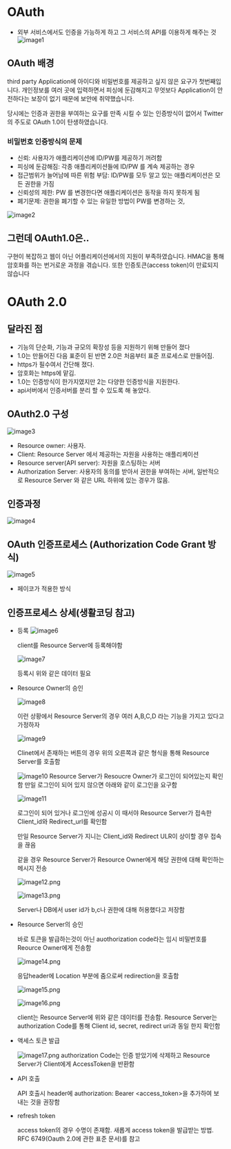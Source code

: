 # OAuth

- 외부 서비스에서도 인증을 가능하게 하고 그 서비스의 API를 이용하게 해주는 것
![image1](./image/oauth/image1.png)

## OAuth 배경

third party Application에 아이디와 비밀번호를 제공하고 싶지 않은 요구가 첫번째입니다. 개인정보를 여러 곳에 입력하면서 피싱에 둔감해지고 무엇보다 Application이 안전하다는 보장이 없기 때문에 보안에 취약했습니다.

당시에는 인증과 권한을 부여하는 요구를 만족 시킬 수 있는 인증방식이 없어서 Twitter의 주도로 OAuth 1.0이 탄생하였습니다.

### 비밀번호 인증방식의 문제

- 신뢰: 사용자가 애플리케이션에 ID/PW를 제공하기 꺼려함
- 피싱에 둔감해짐: 각종 애플리케이션들에 ID/PW 를 계속 제공하는 경우
- 접근범위가 늘어남에 따른 위험 부담: ID/PW를 모두 알고 있는 애플리케이션은 모든 권한을 가짐
- 신뢰성의 제한: PW 를 변경한다면 애플리케이션은 동작을 하지 못하게 됨
- 폐기문제: 권한을 폐기할 수 있는 유일한 방법이 PW를 변경하는 것,

![image2](./image/oauth/image2.png)

## 그런데 OAuth1.0은..

구현이 복잡하고 웹이 아닌 어플리케이션에서의 지원이 부족하였습니다. HMAC을 통해 암호화를 하는 번거로운 과정을 겪습니다. 또한 인증토큰(access token)이 만료되지 않습니다

# OAuth 2.0

## 달라진 점

- 기능의 단순화, 기능과 규모의 확장성 등을 지원하기 위해 만들어 졌다
- 1.0는 만들어진 다음 표준이 된 반면 2.0은 처음부터 표준 프로세스로 만들어짐.
- https가 필수여서 간단해 졌다.
- 암호화는 https에 맡김.
- 1.0는 인증방식이 한가지였지만 2는 다양한 인증방식을 지원한다.
- api서버에서 인증서버를 분리 할 수 있도록 해 놓았다.

## OAuth2.0 구성

![image3](./image/oauth/image3.png)

- Resource owner: 사용자.
- Client: Resource Server 에서 제공하는 자원을 사용하는 애플리케이션
- Resource server(API server): 자원을 호스팅하는 서버
- Authorization Server: 사용자의 동의를 받아서 권한을 부여하는 서버, 일반적으로 Resource Server 와 같은 URL 하위에 있는 경우가 많음.

## 인증과정

![image4](./image/oauth/image4.jpg)

## OAuth 인증프로세스 (Authorization Code Grant 방식)

![image5](./image/oauth/image5.jpg) 
- 페이코가 적용한 방식
## 인증프로세스 상세(생활코딩 참고)

- 등록
  ![image6](C:\Users\user\Desktop\test\오목눈이\boj\image\oauth\image6)
  
   client를 Resource Server에 등록해야함
  
  ![image7](C:\Users\user\Desktop\test\오목눈이\boj\image\oauth\image7)
  
  등록시 위와 같은 데이터 필요
  
- Resource Owner의 승인

  ![image8](C:\Users\user\Desktop\test\오목눈이\boj\image\oauth\image8)

  이런 상황에서 Resource Server의 경우 여러 A,B,C,D 라는 기능을 가지고 있다고 가정하자

  

  ![image9](C:\Users\user\Desktop\test\오목눈이\boj\image\oauth\image9.png)

  Clinet에서 존재하는 버튼의 경우 위의 오른쪽과 같은 형식을 통해 Resource Server를 호출함

  ![image10](C:\Users\user\Desktop\test\오목눈이\boj\image\oauth\image10.png)
  Resource Server가 Resoucre Owner가 로그인이 되어있는지 확인함
  만일 로그인이 되어 있지 않으면 아래와 같이 로그인을 요구함

  ![image11](C:\Users\user\Desktop\test\오목눈이\boj\image\oauth\image11.png)

  로그인이 되어 있거나 로그인에 성공시 이 때서야 Resource Server가 접속한 Client_id와 Redirect_url를 확인함

  만일 Resource Server가 지니는 Client_id와 Redirect ULR이 상이할 경우 접속을 끊음

  같을 경우 Resource Server가 Resource Owner에게 해당 권한에 대해 확인하는 메시지 전송

  ![image12.png](C:\Users\user\Desktop\test\오목눈이\boj\image\oauth\image12.png)

  ![image13.png](C:\Users\user\Desktop\test\오목눈이\boj\image\oauth\image13.png)

  Server나 DB에서 user id가 b,c나 권한에 대해 허용했다고 저장함

- Resource Server의 승인

  바로 토큰을 발급하는것이 아닌 auothorization code라는 임시 비밀번호를 Reource Owner에게 전송함

  ![image14.png](C:\Users\user\Desktop\test\오목눈이\boj\image\oauth\image14.png)

   응답header에 Location 부분에 줌으로써 redirection을 호출함

    ![image15.png](C:\Users\user\Desktop\test\오목눈이\boj\image\oauth\image15.png)

  

  ![image16.png](C:\Users\user\Desktop\test\오목눈이\boj\image\oauth\image16.png)

  client는 Resource Server에 위와 같은 데이터를 전송함. Resource Server는 authorization Code를 통해 Client id, secret, redirect uri과 동일 한지 확인함

- 액세스 토큰 발급

  ![image17.png](C:\Users\user\Desktop\test\오목눈이\boj\image\oauth\image17.png)
  authorization Code는 인증 받았기에 삭제하고 Resource Server가 Client에게 AccessToken을 반환함

- API 호출

  API 호출시 header에 authorization: Bearer <access_token>을 추가하여 보내는 것을 권장함

- refresh token

  access token의 경우 수명이 존재함. 새롭게 access token을 발급받는 방법. RFC 6749(Oauth 2.0에 관한 표준 문서)를 참고
